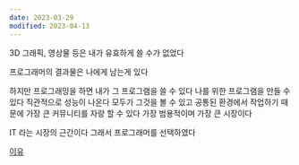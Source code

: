 ```yaml
---
date: 2023-03-29
modified: 2023-04-13
---
```


3D 그래픽, 영상물 등은 내가 유효하게 쓸 수가 없었다

프로그래머의 결과물은 나에게 남는게 있다

하지만 프로그래밍을 하면 내가 그 프로그램을 쓸 수 있다
나를 위한 프로그램을 만들 수 있다
직관적으로 성능이 나온다 모두가 그것을 볼 수 있고 공통된 환경에서 작업하기 때문에
가장 큰 커뮤니티를 자랑 할 수 있다
가장 범용적이며 가장 큰 시장이다

IT 라는 시장의 근간이다
그래서 프로그래머를 선택하였다



[이유](obsidian://open?vault=source&file=%ED%8F%AC%ED%8A%B8%ED%8F%B4%EB%A6%AC%EC%98%A4%20%EA%B3%BC%EC%A0%95%2F%EC%82%AC%EC%A0%84%20%EA%B3%BC%EC%A0%9C)
